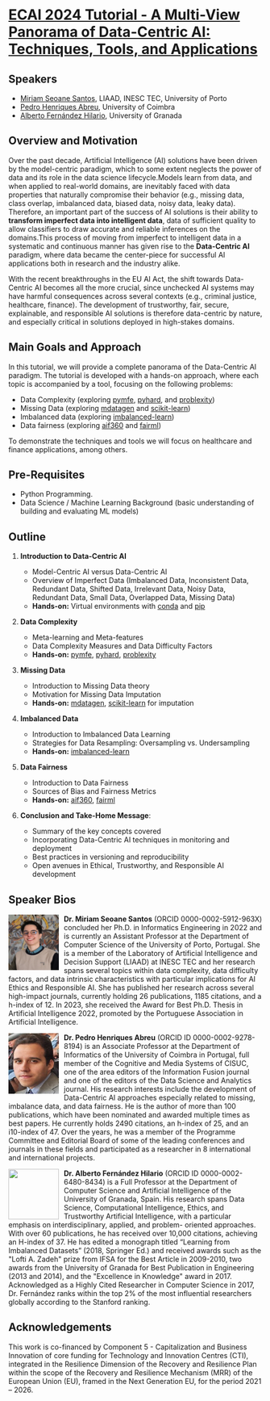 # [ECAI 2024 Tutorial - A Multi-View Panorama of Data-Centric AI: Techniques, Tools, and Applications](https://miriamspsantos.github.io/dcai-ecai-tutorial-2024/)

## Speakers

* [Miriam Seoane Santos](https://scholar.google.pt/citations?user=isaI6u8AAAAJ&hl=pt-PT), LIAAD, INESC TEC, University of Porto
* [Pedro Henriques Abreu](https://scholar.google.pt/citations?user=nfIVXcMAAAAJ&hl=pt-PT), University of Coimbra
* [Alberto Fernández Hilario](https://scholar.google.pt/citations?user=FI0eA8kAAAAJ&hl=pt-PT), University of Granada

## Overview and Motivation
Over the past decade, Artificial Intelligence (AI) solutions have been driven by the model-centric paradigm, which to some extent neglects the power of data and its role in the data science lifecycle.Models learn from data, and when applied to real-world domains, are inevitably faced with data properties that naturally compromise their behavior (e.g., missing data, class overlap, imbalanced data, biased data, noisy data, leaky data). Therefore, an important part of the success of AI solutions is their ability to **transform imperfect data into intelligent data**, data of sufficient quality to allow classifiers to draw accurate and reliable inferences on the domains.This process of moving from imperfect to intelligent data in a systematic and continuous manner has given rise to the **Data-Centric AI** paradigm, where data became the center-piece for successful AI applications both in research and the industry alike.

With the recent breakthroughs in the EU AI Act, the shift towards Data-Centric AI becomes all the more crucial, since unchecked AI systems may have harmful consequences across several contexts (e.g., criminal justice, healthcare, finance). The development of trustworthy, fair, secure, explainable, and responsible AI solutions is therefore data-centric by nature, and especially critical in solutions deployed in high-stakes domains.


## Main Goals and Approach
In this tutorial, we will provide a complete panorama of the Data-Centric AI paradigm. The tutorial is developed with a hands-on approach, where each topic is accompanied by a tool, focusing on the following problems: 

- Data Complexity (exploring [pymfe](https://pymfe.readthedocs.io/en/latest/index.html), [pyhard](https://ita-ml.gitlab.io/pyhard/), and [problexity](https://problexity.readthedocs.io/en/latest/))
- Missing Data (exploring [mdatagen](https://pypi.org/project/mdatagen/) and [scikit-learn]())
- Imbalanced data (exploring [imbalanced-learn](https://imbalanced-learn.org/stable/))
- Data fairness (exploring [aif360](https://aif360.res.ibm.com) and [fairml](https://github.com/adebayoj/fairml))

To demonstrate the techniques and tools we will focus on healthcare and finance applications, among others. 


## Pre-Requisites
- Python Programming.
- Data Science / Machine Learning Background (basic understanding of building and evaluating ML models)

## Outline
1. **Introduction to Data-Centric AI**
    - Model-Centric AI versus Data-Centric AI
    - Overview of Imperfect Data (Imbalanced Data, Inconsistent Data, Redundant Data, Shifted Data, Irrelevant Data, Noisy Data, Redundant Data, Small Data, Overlapped Data, Missing Data)
    - **Hands-on:** Virtual environments with [conda](https://docs.conda.io/en/latest/) and [pip](https://pypi.org/project/pip/)

2. **Data Complexity**
    - Meta-learning and Meta-features
    - Data Complexity Measures and Data Difficulty Factors
    - **Hands-on:** [pymfe](https://pymfe.readthedocs.io/en/latest/index.html), [pyhard](https://ita-ml.gitlab.io/pyhard/), [problexity](https://problexity.readthedocs.io/en/latest/)

3. **Missing Data**
    - Introduction to Missing Data theory
    - Motivation for Missing Data Imputation
    - **Hands-on:** [mdatagen](https://pypi.org/project/mdatagen/), [scikit-learn]() for imputation

4. **Imbalanced Data**
    - Introduction to Imbalanced Data Learning
    - Strategies for Data Resampling: Oversampling vs. Undersampling
    - **Hands-on:** [imbalanced-learn](https://imbalanced-learn.org/stable/)

5. **Data Fairness**
    - Introduction to Data Fairness
    - Sources of Bias and Fairness Metrics
    - **Hands-on:** [aif360](https://aif360.res.ibm.com), [fairml](https://github.com/adebayoj/fairml)

6. **Conclusion and Take-Home Message**:
    - Summary of the key concepts covered
    - Incorporating Data-Centric AI techniques in monitoring and deployment
    - Best practices in versioning and reproducibility
    - Open avenues in Ethical, Trustworthy, and Responsible AI development

## Speaker Bios
<img style="float:left;width:100px;height:110px;  padding-right:10px" src="img/MS.png">

**Dr. Miriam Seoane Santos** (ORCID 0000-0002-5912-963X) concluded her Ph.D. in Informatics Engineering in 2022 and is currently an Assistant Professor at the Department of Computer Science of the University of Porto, Portugal. She is a member of the Laboratory of Artificial Intelligence and Decision Support (LIAAD) at INESC TEC and her research spans several topics within data complexity, data difficulty factors, and data intrinsic characteristics with particular implications for AI Ethics and Responsible AI. She has published her research across several high-impact journals, currently holding 26 publications, 1185 citations, and a h-index of 12. In 2023, she received the Award for Best Ph.D. Thesis in Artificial Intelligence 2022, promoted by the Portuguese Association in Artificial Intelligence.

<img style="float:left;width:100px;height:120px;  padding-right:10px" src="img/PA.jpeg">

**Dr. Pedro Henriques Abreu** (ORCID ID 0000-0002-9278-8194) is an Associate Professor at the Department of Informatics of the University of Coimbra in Portugal, full member of the Cognitive and Media Systems of CISUC, one of the area editors of the Information Fusion journal and one of the editors of the Data Science and Analytics journal. His research interests include the development of Data-Centric AI approaches especially related to missing, imbalance data, and data fairness. He is the author of more than 100 publications, which have been nominated and awarded multiple times as best papers. He currently holds 2490 citations, an h-index of 25, and an i10-index of 47. Over the years, he was a member of the Programme Committee and Editorial Board of some of the leading conferences and journals in these fields and participated as a researcher in 8 international and international projects.

<img style="float:left;width:100px;height:100px;  padding-right:10px" src="img/AF.jpg">

**Dr. Alberto Fernández Hilario** (ORCID ID 0000-0002-6480-8434) is a Full Professor at the Department of Computer Science and Artificial Intelligence of the University of Granada, Spain. His research spans Data Science, Computational Intelligence, Ethics, and Trustworthy Artificial Intelligence, with a particular emphasis on interdisciplinary, applied, and problem- oriented approaches. With over 60 publications, he has received over 10,000 citations, achieving an H-index of 37. He has edited a monograph titled “Learning from Imbalanced Datasets” (2018, Springer Ed.) and received awards such as the "Lofti A. Zadeh" prize from IFSA for the Best Article in 2009-2010, two awards from the University of Granada for Best Publication in Engineering (2013 and 2014), and the "Excellence in Knowledge" award in 2017. Acknowledged as a Highly Cited Researcher in Computer Science in 2017, Dr. Fernández ranks within the top 2% of the most influential researchers globally according to the Stanford ranking. 


## Acknowledgements
This work is co-financed by Component 5 - Capitalization and Business Innovation of core funding for Technology and Innovation Centres (CTI), integrated in the Resilience Dimension of the Recovery and Resilience Plan within the scope of the Recovery and Resilience Mechanism (MRR) of the European Union (EU), framed in the Next Generation EU, for the period 2021 – 2026.


